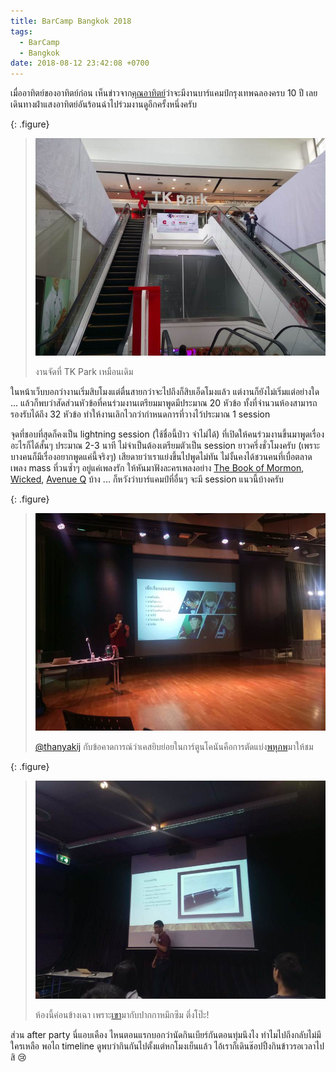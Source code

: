 ```yaml
---
title: BarCamp Bangkok 2018
tags:
  - BarCamp
  - Bangkok
date: 2018-08-12 23:42:08 +0700
---
```


เมื่ออาทิตย์ของอาทิตย์ก่อน เห็นข่าวจาก[คุณอาทิตย์][@bact]ว่าจะมีงานบาร์แคมป์กรุงเทพฉลองครบ 10 ปี เลยเดินทางฝ่าแสงอาทิตย์อันร้อนฉ่าไปร่วมงานดูอีกครั้งหนึ่งครับ

{: .figure}
> ![](/images/event/barcamp-bkk-2018/tk-park.jpg)
>
> งานจัดที่ TK Park เหมือนเดิม

ในหน้าเว็บบอกว่างานเริ่มสิบโมงแต่ตื่นสายกว่าจะไปถึงก็สิบเอ็ดโมงแล้ว แต่งานก็ยังไม่เริ่มแต่อย่างใด ... แล้วก็พบว่าสัดส่วนหัวข้อที่คนร่วมงานเตรียมมาพูดมีประมาณ 20 หัวข้อ ทั้งที่จำนวนห้องสามารถรองรับได้ถึง 32 หัวข้อ ทำให้งานเลิกไวกว่ากำหนดการที่วางไว้ประมาณ 1 session

จุดที่ชอบที่สุดก็คงเป็น lightning session (ใช้ชื่อนี้ป่าว จำไม่ได้) ที่เปิดให้คนร่วมงานขึ้นมาพูดเรื่องอะไรก็ได้สั้นๆ ประมาณ 2-3 นาที ไม่จำเป็นต้องเตรียมตัวเป็น session ยาวครึ่งชั่วโมงครับ (เพราะบางคนก็มีเรื่องอยากพูดแค่นี้จริงๆ) เสียดายว่าเราแย่งขึ้นไปพูดไม่ทัน ไม่งั้นคงได้ชวนคนที่เบื่อตลาดเพลง mass ที่วนซ้ำๆ อยู่แค่เพลงรัก ให้หันมาฟังละครเพลงอย่าง [The Book of Mormon][], [Wicked][], [Avenue Q][] บ้าง ... ก็หวังว่าบาร์แคมป์ที่อื่นๆ จะมี session แนวนี้บ้างครับ

{: .figure}
> ![](/images/event/barcamp-bkk-2018/conan-multiverse.jpg)
>
> [@thanyakij][] กับข้อคาดการณ์ว่าเคสยิบย่อยในการ์ตูนโคนันคือการตัดแบ่ง[พหุภพ][multiverse]มาให้ชม

{: .figure}
> ![](/images/event/barcamp-bkk-2018/fountain-pen.jpg)
>
> ห้องนี้ค่อนข้างเฉา เพราะ[เขา][@nrad6949]มากับปากกาหมึกซึม ตึ่งโป๊ะ!

ส่วน after party นี่แอบเคือง ไหนตอนแรกบอกว่านัดกินเบียร์กันตอนทุ่มนึงไง ทำไมไปถึงกลับไม่มีใครเหลือ พอไถ timeline ดูพบว่ากินกันไปตั้งแต่หกโมงเย็นแล้ว ไอ้เราก็เดินช๊อปปิ้งกินข้าวรอเวลาไปสิ 😢


[@bact]: //twitter.com/bact
[@thanyakij]: //twitter.com/thanyakij
[@nrad6949]: //twitter.com/nrad6949

[multiverse]: //en.wikipedia.org/wiki/Multiverse
[The Book of Mormon]: //en.wikipedia.org/wiki/The_Book_of_Mormon_(musical)
[Wicked]: //en.wikipedia.org/wiki/Wicked_(musical)
[Avenue Q]: //en.wikipedia.org/wiki/Avenue_Q
